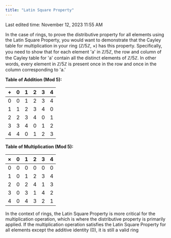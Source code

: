 ```yaml
---
title: "Latin Square Property"
---
```

Last edited time: November 12, 2023 11:55 AM

In the case of rings, to prove the distributive property for all elements using the Latin Square Property, you would want to demonstrate that the Cayley table for multiplication in your ring (ℤ/5ℤ, ×) has this property. Specifically, you need to show that for each element 'a' in ℤ/5ℤ, the row and column of the Cayley table for 'a' contain all the distinct elements of ℤ/5ℤ. In other words, every element in ℤ/5ℤ is present once in the row and once in the column corresponding to 'a.’

**Table of Addition (Mod 5):**

| **+** | **0** | **1** | **2** | **3** | **4** |
| --- | --- | --- | --- | --- | --- |
| 0 | 0 | 1 | 2 | 3 | 4 |
| 1 | 1 | 2 | 3 | 4 | 0 |
| 2 | 2 | 3 | 4 | 0 | 1 |
| 3 | 3 | 4 | 0 | 1 | 2 |
| 4 | 4 | 0 | 1 | 2 | 3 |

**Table of Multiplication (Mod 5):**

| **×** | **0** | **1** | **2** | **3** | **4** |
| --- | --- | --- | --- | --- | --- |
| 0 | 0 | 0 | 0 | 0 | 0 |
| 1 | 0 | 1 | 2 | 3 | 4 |
| 2 | 0 | 2 | 4 | 1 | 3 |
| 3 | 0 | 3 | 1 | 4 | 2 |
| 4 | 0 | 4 | 3 | 2 | 1 |

In the context of rings, the Latin Square Property is more critical for the multiplication operation, which is where the distributive property is primarily applied. If the multiplication operation satisfies the Latin Square Property for all elements except the additive identity (0), it is still a valid ring
